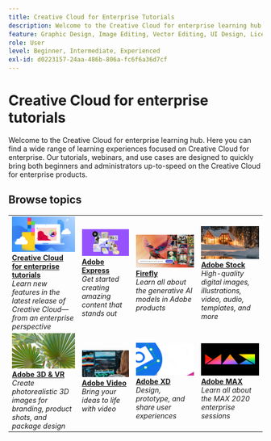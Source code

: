 ```yaml
---
title: Creative Cloud for Enterprise Tutorials
description: Welcome to the Creative Cloud for enterprise learning hub
feature: Graphic Design, Image Editing, Vector Editing, UI Design, Licensable Assets, Gen AI, Video Editing, 3D
role: User
level: Beginner, Intermediate, Experienced
exl-id: d0223157-24aa-486b-806a-fc6f6a36d7cf
---
```

# Creative Cloud for enterprise tutorials

Welcome to the Creative Cloud for enterprise learning hub. Here you can find a wide range of learning experiences focused on Creative Cloud for enterprise. Our tutorials, webinars, and use cases are designed to quickly bring both beginners and administrators up-to-speed on the Creative Cloud for enterprise products.

## Browse topics

<!-- COMMENT -->
<!-- CARDS

* https://experienceleague.adobe.com/en/docs/creative-cloud-enterprise-learn/cce-learning-hub/cceoverview/overview-cce
  {target = _self}
  {title = Creative Cloud for enterprise tutorials}
  {description = Learn new features in the latest release of Creative Cloud—from an enterprise perspective}
  {image = https://experienceleague.adobe.com/en/docs/creative-cloud-enterprise-learn/cce-learning-hub/media_16d0b4bc8d977366abc857846ccb13e98d0dbdcba.png?width=400&format=webply&optimize=medium}
  {cta = Browse tutorials}
* https://experienceleague.adobe.com/en/docs/creative-cloud-enterprise-learn/cce-learning-hub/expressoverview/expresshowto/overview-express-how-to
  {target = _self}
  {title = Adobe Express}
  {description = Get started creating amazing work that stands out}
  {image = https://experienceleague.adobe.com/en/docs/creative-cloud-enterprise-learn/cce-learning-hub/media_147ff2adb3b6666e184b73e7d7a2f3ba7870e2e2d.png?width=400&format=webply&optimize=medium}
  {cta = Browse tutorials}
* https://experienceleague.adobe.com/en/docs/creative-cloud-enterprise-learn/cce-learning-hub/fireflyoverview/overview-firefly
  {target = _self}
  {title = Adobe Firefly}
  {description = Family of creative generative AI models in Adobe products}
  {image = https://experienceleague.adobe.com/en/docs/creative-cloud-enterprise-learn/cce-learning-hub/media_1ef57758ab48c616d77f2a64a42dd64d7089aade5.png?width=400&format=webply&optimize=medium}
  {cta = Browse tutorials}
* https://experienceleague.adobe.com/en/docs/creative-cloud-enterprise-learn/cce-learning-hub/stockoverview/overview-stock
  {target = _self}
  {title = Adobe Stock}
  {description = High-quality digital images, illustrations, video, audio, templates, and more}
  {image = https://experienceleague.adobe.com/en/docs/creative-cloud-enterprise-learn/cce-learning-hub/media_1269d469351bf3a67311794f9b3dce2e0b342429e.png?width=400&format=webply&optimize=medium}
  {cta = Browse tutorials}
* https://experienceleague.adobe.com/en/docs/creative-cloud-enterprise-learn/cce-learning-hub/3doverview/overview-3di
  {target = _self}
  {title = Adobe 3D & VR}
  {description = Create photorealistic 3D images for branding, product shots, and package design}
  {image = https://experienceleague.adobe.com/en/docs/creative-cloud-enterprise-learn/cce-learning-hub/media_18e961b58ea0fc7210e7aed113da2b2f69a23d0d4.png?width=400&format=webply&optimize=medium}
  {cta = Browse tutorials}
* https://experienceleague.adobe.com/en/docs/creative-cloud-enterprise-learn/cce-learning-hub/videooverview/overview-dva
  {target = _self}
  {title = Adobe Video}
  {description = Bring your ideas to life with apps for video editing, motion graphics, visual affects, animation, and more}
  {https://experienceleague.adobe.com/en/docs/creative-cloud-enterprise-learn/cce-learning-hub/media_1b94f0eb740d3be825f3f8db916c0703c432d9ed5.png?width=400&format=webply&optimize=medium}
  {cta = Browse tutorials}
* https://experienceleague.adobe.com/en/docs/creative-cloud-enterprise-learn/cce-learning-hub/xdoverview/overview-xd
  {target = _self}
  {title = Adobe XD}
  {description = Design, prototype, and share user experiences}
  {https://experienceleague.adobe.com/en/docs/creative-cloud-enterprise-learn/cce-learning-hub/media_1022a51440d87ff4ad9ffe56d79d0aa6f0b8dee2d.png?width=400&format=webply&optimize=medium}
  {cta = Browse tutorials}
* https://experienceleague.adobe.com/en/docs/creative-cloud-enterprise-learn/cce-learning-hub/max/overview-max
  {target = _self}
  {title = Adobe MAX}
  {description = Learn all about the MAX 2020 enterprise sessions}
  {https://experienceleague.adobe.com/en/docs/creative-cloud-enterprise-learn/cce-learning-hub/media_123d1f364e7b955b6abb56e8708e22f080254474d.png?width=400&format=webply&optimize=medium}
  {cta = Browse tutorials}
  
-->
<!-- END CARDS -->
<!-- END COMMENT -->

<table style="table-layout:fixed">
<tr>
   <td>
      <a href="cce/overview-cce.md">
         <img alt="Creative Cloud for enterprise tutorials" src="assets/CCecard.png" />
      </a>
      <div>
          <a href="cce/overview-cce.md"><strong>Creative Cloud for enterprise tutorials</strong></a>
          </div>
          <em>Learn new features in the latest release of Creative Cloud—from an enterprise perspective</em>
          <br>
   </td>
   <td>
      <a href="express/overview-express.md">
         <img alt="Adobe Express" src="assets/Expresscard.png" />
      </a>
      <div>
          <a href="express/overview-express.md"><strong>Adobe Express</strong></a>
          </div>
          <em>Get started creating amazing content that stands out</em>
        <br>
   </td>
   <td>
      <a href="firefly/overview-firefly.md">
         <img alt="Firefly" src="assets/Fireflycard.png" />
      </a>
      <div>
          <a href="firefly/overview-firefly.md"><strong>Firefly</strong></a>
          </div>
          <em>Learn all about the generative AI models in Adobe products</em>
        <br>
   </td>
   <td>
      <a href="stock/overview-stock.md">
         <img alt="Adobe Stock" src="assets/Stockcard.png" />
      </a>
      <div>
          <a href="stock/overview-stock.md"><strong>Adobe Stock</strong></a>
          </div>
          <em>High-quality digital images, illustrations, video, audio, templates, and more</em>
        <br>
   </td>
</tr>
<tr>
  <td>
      <a href="3di/overview-3di.md">
         <img alt="Adobe 3D & VR" src="assets/3Dcard.png" />
      </a>
      <div>
          <a href="3di/overview-3di.md"><strong>Adobe 3D & VR</strong></a>
          </div>
          <em>Create photorealistic 3D images for branding, product shots, and package design</em>
        <br>
   </td>
   <td>
      <a href="dva/overview-dva.md">
         <img alt="Adobe Video" src="assets/Videocard.png" />
      </a>
      <div>
          <a href="dva/overview-dva.md"><strong>Adobe Video</strong></a>
          </div>
          <em>Bring your ideas to life with video</em>
        <br>
   </td>
   <td>
      <a href="xd/overview-xd.md">
         <img alt="Adobe XD" src="assets/XDcard.png" />
      </a>
      <div>
          <a href="xd/overview-xd.md"><strong>Adobe XD</strong></a>
          </div>
          <em>Design, prototype, and share user experiences</em>
        <br>
   </td>
    <td>
      <a href="max/overview-max.md">
         <img alt="Adobe MAX" src="assets/Maxcard.png" />
      </a>
      <div>
          <a href="max/overview-max.md"><strong>Adobe MAX</strong></a>
          </div>
          <em>Learn all about the MAX 2020 enterprise sessions</em>
        <br>
   </td>
</tr>
</table>